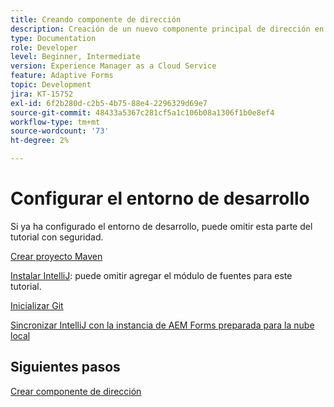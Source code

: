 ```yaml
---
title: Creando componente de dirección
description: Creación de un nuevo componente principal de dirección en AEM Forms as a Cloud Service
type: Documentation
role: Developer
level: Beginner, Intermediate
version: Experience Manager as a Cloud Service
feature: Adaptive Forms
topic: Development
jira: KT-15752
exl-id: 6f2b280d-c2b5-4b75-88e4-2296329d69e7
source-git-commit: 48433a5367c281cf5a1c106b08a1306f1b0e8ef4
workflow-type: tm+mt
source-wordcount: '73'
ht-degree: 2%

---
```


# Configurar el entorno de desarrollo

Si ya ha configurado el entorno de desarrollo, puede omitir esta parte del tutorial con seguridad.

[Crear proyecto Maven](https://experienceleague.adobe.com/es/docs/experience-manager-learn/cloud-service/forms/developing-for-cloud-service/getting-started)

[Instalar IntelliJ](https://experienceleague.adobe.com/es/docs/experience-manager-learn/cloud-service/forms/developing-for-cloud-service/intellij-set-up): puede omitir agregar el módulo de fuentes para este tutorial.

[Inicializar Git](https://experienceleague.adobe.com/es/docs/experience-manager-learn/cloud-service/forms/developing-for-cloud-service/setup-git)

[Sincronizar IntelliJ con la instancia de AEM Forms preparada para la nube local](https://experienceleague.adobe.com/es/docs/experience-manager-learn/cloud-service/forms/developing-for-cloud-service/intellij-and-aem-sync)

## Siguientes pasos

[Crear componente de dirección](./creating-address-component.md)
